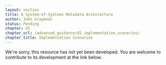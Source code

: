 ```yaml
---
layout: section
title: A System-of-Systems Metadata Architecture
author: John Graybeal
status: Pending
chapter: d1
chapter_url: /advanced_guidance/d1_implementation_scenarios/
chapter_title: Implementation Scenarios
---
```

We're sorry, this resource has not yet been developed. 
You are welcome to contribute to its development at the link below.